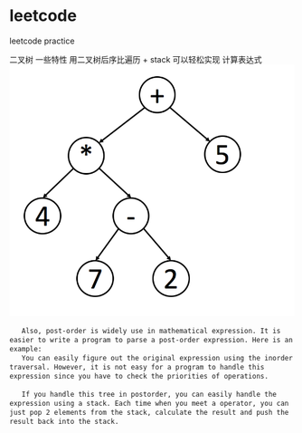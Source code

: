 # leetcode
leetcode practice 

二叉树 一些特性 
       用二叉树后序比遍历 + stack 可以轻松实现 计算表达式
       ![Image text](https://raw.githubusercontent.com/idota126/leetcode/master/media/mathematical_expression.png)
       
       Also, post-order is widely use in mathematical expression. It is easier to write a program to parse a post-order expression. Here is an example:
       You can easily figure out the original expression using the inorder traversal. However, it is not easy for a program to handle this expression since you have to check the priorities of operations.
       
       If you handle this tree in postorder, you can easily handle the expression using a stack. Each time when you meet a operator, you can just pop 2 elements from the stack, calculate the result and push the result back into the stack.
